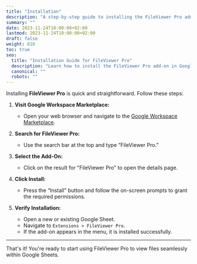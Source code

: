 ```yaml
---
title: "Installation"
description: "A step-by-step guide to installing the FileViewer Pro add-on in Google Sheets."
summary: ""
date: 2023-11-24T10:00:00+02:00
lastmod: 2023-11-24T10:00:00+02:00
draft: false
weight: 810
toc: true
seo:
  title: "Installation Guide for FileViewer Pro"
  description: "Learn how to install the FileViewer Pro add-on in Google Sheets with this easy-to-follow guide."
  canonical: ""
  robots: ""
---
```


Installing **FileViewer Pro** is quick and straightforward. Follow these steps:

1. **Visit Google Workspace Marketplace:**
   - Open your web browser and navigate to the [Google Workspace Marketplace](https://workspace.google.com/marketplace).

2. **Search for FileViewer Pro:**
   - Use the search bar at the top and type “FileViewer Pro.”

3. **Select the Add-On:**
   - Click on the result for "FileViewer Pro" to open the details page.

4. **Click Install:**
   - Press the “Install” button and follow the on-screen prompts to grant the required permissions.

5. **Verify Installation:**
   - Open a new or existing Google Sheet.
   - Navigate to `Extensions > FileViewer Pro`.
   - If the add-on appears in the menu, it is installed successfully.

---

That's it! You're ready to start using FileViewer Pro to view files seamlessly within Google Sheets.
